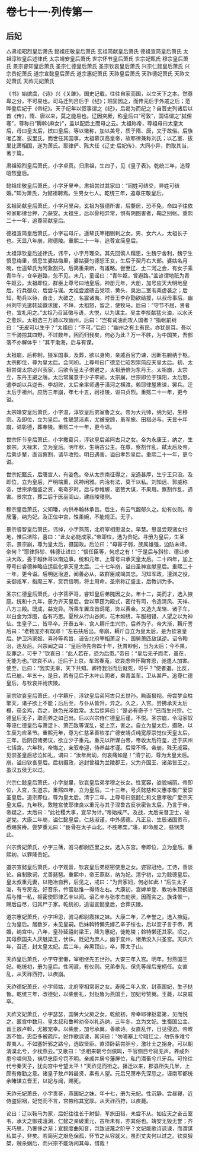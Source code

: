 # 卷七十一·列传第一

## 后妃

△肃祖昭烈皇后萧氏 懿祖庄敬皇后萧氏 玄祖简献皇后萧氏 德祖宣简皇后萧氏 太祖淳钦皇后述律氏 太宗靖安皇后萧氏 世宗怀节皇后萧氏 世宗妃甄氏 穆宗皇后萧氏 景宗睿知皇后萧氏 圣宗仁德皇后萧氏 圣宗钦哀皇后萧氏 兴宗仁懿皇后萧氏 兴宗贵妃萧氏 道宗宣懿皇后萧氏 道宗惠妃萧氏 天祚皇后萧氏 天祚德妃萧氏 天祚文妃萧氏 天祚元妃萧氏

《书》始嫔虞，《诗》兴《关雎》。国史记载，往往自家而国，以立天下之本。然尊卑之分，不可易也。司马迁列吕后于《纪》；班固因之，而传元后于外戚之后；范晔登后妃于《帝纪》。天子纪年以叙事谓之《纪》，后曷为而纪之？自晋史列诸后以首《传》，隋、唐以来，莫之能易也。辽因突厥，称皇后曰“可敦”，国语谓之“脦俚寋”，尊称曰“耨斡{麻女}”，盖以配后土而母之云。太祖称帝，尊祖母曰太皇太后，母曰皇太后，嫔曰皇后。等以徽称，加以美号，质于隋、唐，文于故俗。后族唯乙室、拔里氏，而世任其国事。太祖慕汉高皇帝，故耶律兼称刘氏；以乙室、拔里比萧相国，遂为萧氏。耶律俨、陈大任《辽史·后妃传》，大同小异，酌取其当，著于篇。

肃祖昭烈皇后萧氏，小字卓真。归肃祖，生四子，见《皇子表》。乾统三年，追尊昭烈皇后。

懿祖庄敬皇后萧氏，小字牙里辛。肃祖尝过其家曰：“同姓可结交，异姓可结婚。”知为萧氏，为懿祖聘焉。生男女七人。乾统三年，追尊庄敬皇后。

玄祖简献皇后萧氏，小字月里朵。玄祖为狠德所害，后嫠居，恐不免，命四子往依邻家耶律台押，乃获安。太祖生，后以骨相异常，惧有阴图害者，鞠之别帐。重熙二十一年，追尊简献皇后。

德祖宣简皇后萧氏，小字岩母斤。遥辇氏宰相剔剌之女。男、女六人，太祖长子也。天显八年崩，祔德陵。重熙二十一年，追尊宣简皇后。

太祖淳钦皇后述律氏，讳平，小字月理朵。其先回鹘人糯思，生魏宁舍利，魏宁生慎思梅里，慎思生婆姑梅里，婆姑娶匀德恝王女，生后于契丹右大部。婆姑名月碗，仕遥辇氏为阿紥割只。后简重果断，有雄略。尝至辽、土二河之会，有女子乘青牛车，仓卒避路，忽不见。未几，童谣曰：“青牛妪，曾避路。”盖谚谓地祇为青牛妪云。太祖即位，群臣上尊号曰地皇后。神册元年，大册，加号应天大明地皇后。行兵御众，后尝与谋。太祖尝渡碛击党项，黄头、臭泊二室韦乘虚袭之；后知，勒兵以待，奋击，大破之，名震诸夷。时晋王李存勖欲结援，以叔母事后。幽州刘守光遣韩延徽求援，不拜，太祖怒，留之，使牧马。后曰：“守节不屈，贤者也，宜礼用之。”太祖乃召延徽与语，大悦，以为谋主。吴主李掞献猛火油，以水沃之愈炽。太祖选三万骑以攻幽州，后曰：“岂有试油而攻人国者？”指帐前树曰：“无皮可以生乎？”太祖曰：“不可。”后曰：“幽州之有土有民，亦犹是耳。吾以三千骑掠其四野，不过数年，困而归我矣，何必为此？万一不胜，为中国笑，吾部落不亦解体乎！”其平渤海，后与有谋。

太祖崩，后称制，摄军国事。及葬，欲以身殉，亲戚百官力谏，因断右腕纳于柩。太宗即位，尊为皇太后。会同初，上尊号曰广德至仁昭烈崇简应天皇太后。初，太祖尝谓太宗必兴我家，后欲令皇太子倍避之，太祖册倍为东丹王。太祖崩，太宗立，东丹王避之唐。太后常属意于少子李胡。太宗崩，世宗即位于镇阳，太后怒，遣李胡以兵逆击。李胡败，太后亲率师遇于潢河之横渡。赖耶律屋质谏，罢兵。迁太后于祖州。应历三年崩，年七十五，祔祖陵，谥曰贞烈。重熙二十一年，更今谥。

太宗靖安皇后萧氏，小字温，淳钦皇后弟室鲁之女。帝为大元帅，纳为妃，生穆宗。及即位，立为皇后。性聪慧洁素，尤被宠顾，虽军旅、田猎必与。天显十年崩，谥彰德，葬奉陵。重熙二十一年，更今谥。

世宗怀节皇后萧氏，小字撒葛只，淳钦皇后弟阿古只之女。帝为永康王，纳之，生景宗。天禄末，立为皇后。明年秋，生萌古公主。在蓐，察割作乱，弑太后及帝。后乘步辇，直诣察割，请毕收殓。明日遇害。谥曰孝烈皇后。重熙二十一年，更今谥。

世宗妃甄氏，后唐宫人，有姿色。帝从太宗南征得之，宠遇甚厚，生宁王只没。及即位，立为皇后。严明端重，风神闲雅。内治有法，莫干以私。刘知远、郭威称帝，世宗承强盛之资，奄奄岁时。后与参帷幄，密赞大谋，不果用。察割作乱，遇害。景宗立，葬二后于医巫闾山，建庙陵寝侧。

穆宗皇后萧氏，父知璠，内供奉翰林承旨。后生，有云气馥郁久之。幼有仪则。帝居藩，纳为妃。及正位中宫，性柔婉，不能规正。无子。

景宗睿智皇后萧氏，讳绰，小字燕燕，北府宰相思温女。早慧。思温尝观诸女扫地，惟后洁除，喜曰：“此女必能成家。”帝即位，选为贵妃。寻册为皇后，生圣宗。景宗崩，尊为皇太后，摄国政。后泣曰：“母寡子弱，族属雄强，边防未靖，奈何？”耶律斜轸、韩德让进曰：“信任臣等，何虑之有！”于是后与斜轸、德让参决大政，委于越休哥以南边事。统和元年，上尊号曰承天皇太后。二十四年，加上尊号曰睿德神略应运启化承天皇太后。二十七年崩，谥曰圣神宣献皇后。重熙二十一年，更今谥。后明达治道，闻善必从，故群臣咸竭其忠。习知军政，澶渊之役，亲御戎军，指麾三军，赏罚信明，将士用命。圣宗称辽盛主，后教训为多。

圣宗仁德皇后萧氏，小字菩萨哥，睿知皇后弟隗因之女。年十二，美而才，选入掖庭。统和十九年，册为齐天皇后。尝以草莛为殿式，密付有司，令造清风、天祥、八方三殿。既成，益宠异。所乘车置龙首鸱尾，饰以黄金。又造九龙辂、诸子车，以白金为浮图，各有巧思。夏秋从行山谷间，花木如绣，车服相错，人望之以为神仙。生皇子二，皆早卒。开泰五年，宫人耨斤生兴宗，后养为子。帝大渐，耨斤詈后曰：“老物宠亦有既耶！”左右扶后出。帝崩，耨斤自立为皇太后，是为钦哀皇后。护卫冯家奴、喜孙等希旨，诬告北府宰相萧浞卜、国舅萧匹敌谋逆。诏令鞫治，连及后。兴宗闻之曰：“皇后侍先帝四十年，抚育眇躬，当为太后；今不果，反罪之，可乎？”钦哀曰：“此人若在，恐为后患。”帝曰：“皇后无子而老，虽在，无能为也。”钦哀不从，迁后于上京。车驾春蒐，钦哀虑帝怀鞠育恩，驰遣人加害。使至，后曰：“我实无辜，天下共知。卿待我浴而后就死，可乎？”使者退。比反，后已崩，年五十。是日，若有见后于木叶山阴者，乘青盖车，卫从甚严。追尊仁德皇后。与钦哀并祔庆陵。

圣宗钦哀皇后萧氏，小字耨斤，淳钦皇后弟阿古只五世孙。黝面狠视。母尝梦金柱擎天，诸子欲上不能；后后至，与仆从皆升，异之。久之，入宫。尝拂承天太后榻，获金鸡，吞之，肤色光泽胜常。太后惊异曰：“是必有奇子！”已而生兴宗。仁德皇后无子，取而养之如己出。后以兴宗侍仁德皇后谨，不悦。圣宗崩，令冯家奴等诬仁德皇后与萧浞卜、萧匹敌等谋乱，徙上京，害之。自立为皇太后，摄政，以生辰为应圣节。重熙元年，尊为仁慈圣善钦孝广德安靖贞纯宽厚崇觉仪天皇太后。三年，后阴召诸弟议，欲立少子重元。重元以所谋白帝，帝收太后符玺，迁于庆州七括宫。六年秋，帝悔之，亲驭奉迎，侍养益孝谨。后常不怿。帝崩，殊无戚容。见崇圣皇后悲泣如礼，谓曰：“汝年尚幼，何哀痛如是！”清宁初，尊为太皇太后。崩，谥曰钦哀皇后。后初摄政，追封曾祖为兰陵郡王，父为齐国王，诸弟皆王之，虽汉五侯无以过。

兴宗仁懿皇后萧氏，小字挞里，钦哀皇后弟孝穆之长女。性宽容，姿貌端丽。帝即位，入宫，生道宗。重熙四年，立为皇后。二十三年，号贞懿慈和文惠孝敬广爱崇圣皇后。道宗即位，尊为皇太后。清宁二年，上尊号曰慈懿仁和文惠孝敬广爱宗天皇太后。九年秋，敦睦宫使耶律良以重元与其子涅鲁古反状密告太后，乃言于帝。帝疑之，太后曰：“此社稷大事，宜早为计。”帝始戒严。及战，太后亲督卫士，破逆党。大康二年崩，谥仁懿皇后。仁慈淑谨，中外感德。凡正旦、生辰诸国贡币，悉赐贫瘠。尝梦重元曰：“臣骨在太子山北，不胜寒栗。”寤，即命屋之，慈悯类此。

兴宗贵妃萧氏，小字三蒨，驸马都尉匹里之女。选入东宫。帝即位，立为皇后。重熙初，以罪降贵妃。

道宗宣懿皇后萧氏，小字观音，钦哀皇后弟枢密使惠之女。姿容冠绝，工诗，善谈论。自制歌词，尤善琵琶。重熙中，帝王燕赵，纳为妃。清宁初，立为懿德皇后。皇太叔重元妻，以艳冶自矜，后见之，戒曰：“为贵家妇，何必如此！”后生太子浚，有专房宠。好音乐，伶官赵惟一得侍左右。大康初，宫婢单登、教坊朱顶鹤诬后与惟一私，枢密使耶律乙辛以闻。诏乙辛与张孝杰劾状，因而实之。族诛惟一，赐后自尽，归其尸于家。乾统初，追谥宣懿皇后，合葬庆陵。

道宗惠妃萧氏，小字坦思，驸马都尉霞抹之妹。大康二年，乙辛誉之，选入掖庭，立为皇后。居数岁，未见皇嗣。后妹斡特懒先嫁乙辛子绥也，后以宜子言于帝，离婚，纳宫中。八年，皇孙延禧封梁王，降为惠妃，徙乾陵；斡特懒还其家。顷之，其母燕国夫人厌魅梁王，伏诛。贬妃为庶人，幽于宜州，诸弟没入兴圣宫。天庆六年，召还，封太皇太妃。后二年，奔黑顶山，卒，葬太子山。

天祚皇后萧氏，小字夺里懒，宰相继先五世孙。大安三年入宫。明年，封燕国王妃。乾统初，册为皇后。性闲淑，有仪则。兄弟奉先、保先等缘后宠柄任。女直乱，从天祚西狩，以疾崩。

天祚德妃萧氏，小字师姑，北府宰相常哥之女。寿隆二年入宫，封燕国妃，生子挞鲁。乾统三年，改德妃，以柴册礼，封挞鲁为燕国王，加妃号赞翼。王薨，以哀戚卒。

天祚文妃萧氏，小字瑟瑟，国舅大父房之女。乾统初，帝幸耶律挞葛第，见而悦之，匿宫中数月。皇太叔和鲁斡劝帝以礼选纳，三年冬，立为文妃。生蜀国公主、晋王敖卢斡，尤被宠幸。以柴册，加号承翼。善歌诗。女直乱作，日见侵迫。帝畋游不恤，忠臣多被疏斥。妃作歌讽谏，其词曰：“勿嗟塞上兮暗红尘，勿伤多难兮畏夷人。不如塞奸邪之路兮，选取贤臣。直须卧薪尝胆兮，激壮士之捐身。可以朝清漠北兮，夕枕燕云。”又歌曰：“丞相来朝兮剑佩鸣，千官侧目兮寂无声。养成外患兮嗟何及，祸尽忠臣兮罚不明。亲戚并居兮藩屏位，私门潜畜兮爪牙兵。可怜往代兮秦天子，犹向宫中兮望太平！”天祚见而衔之。播迁以来，郡县所失几半，上颇有倦勤之意。诸皇子敖卢斡最贤，素有人望。元后兄萧奉先深忌之，诬南军都统余睹谋立晋王，以妃与闻，赐死。

天祚元妃萧氏，小字贵哥，燕国妃之妹。年十七，册为元妃。性沉静。尝昼寝，近侍盗貂裀，妃觉而不言，宫掖称其宽厚。从天祚西狩，以疾薨。

论曰：辽以鞍马为家，后妃往往长于射御，军旅田猎，未尝不从。如应天之奋击室韦，承天之御戎澶渊，仁懿之亲破重元，古所未有，亦其俗也。靖安无毁无誉；齐天巧思，乃奢侈之渐；宣懿度曲知音，岂致诬蔑之阶乎？文妃能歌诗讽谏，而谓谋私其子，非矣。若简宪之艰危保孤，怀节之从容就义，虽烈丈夫何以过之。钦哀狠桀，贼杀嫡后，而兴宗不能防闲其母，惜哉！

